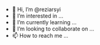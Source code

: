 - 👋 Hi, I’m @reziarsyi
- 👀 I’m interested in ...
- 🌱 I’m currently learning ...
- 💞️ I’m looking to collaborate on ...
- 📫 How to reach me ...

<!---
reziarsyi/reziarsyi is a ✨ special ✨ repository because its `README.md` (this file) appears on your GitHub profile.
You can click the Preview link to take a look at your changes.
--->
